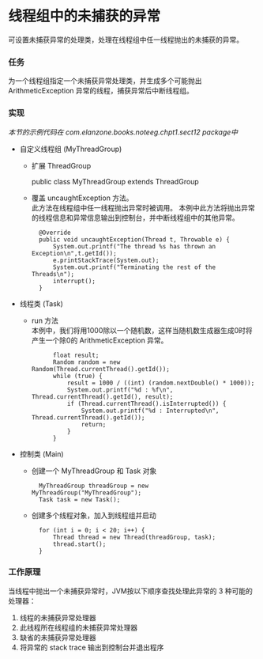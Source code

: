 线程组中的未捕获的异常
====

可设置未捕获异常的处理类，处理在线程组中任一线程抛出的未捕获的异常。


### 任务

为一个线程组指定一个未捕获异常处理类，并生成多个可能抛出 ArithmeticException 异常的线程，捕获异常后中断线程组。


### 实现

*本节的示例代码在 com.elanzone.books.noteeg.chpt1.sect12 package中*


* 自定义线程组 (MyThreadGroup)

    * 扩展 ThreadGroup

        public class MyThreadGroup extends ThreadGroup

    * 覆盖 uncaughtException 方法。
        <br/>
        此方法在线程组中任一线程抛出异常时被调用。
        本例中此方法将抛出异常的线程信息和异常信息输出到控制台，并中断线程组中的其他异常。

            @Override
            public void uncaughtException(Thread t, Throwable e) {
                System.out.printf("The thread %s has thrown an Exception\n",t.getId());
                e.printStackTrace(System.out);
                System.out.printf("Terminating the rest of the Threads\n");
                interrupt();
            }

* 线程类 (Task)

    * run 方法
        <br/>
        本例中，我们将用1000除以一个随机数，这样当随机数生成器生成0时将产生一个除0的 ArithmeticException 异常。

                float result;
                Random random = new Random(Thread.currentThread().getId());
                while (true) {
                    result = 1000 / ((int) (random.nextDouble() * 1000));
                    System.out.printf("%d : %f\n", Thread.currentThread().getId(), result);
                    if (Thread.currentThread().isInterrupted()) {
                        System.out.printf("%d : Interrupted\n", Thread.currentThread().getId());
                        return;
                    }
                }

* 控制类 (Main)

    * 创建一个 MyThreadGroup 和 Task 对象

            MyThreadGroup threadGroup = new MyThreadGroup("MyThreadGroup");
            Task task = new Task();

    * 创建多个线程对象，加入到线程组并启动

            for (int i = 0; i < 20; i++) {
                Thread thread = new Thread(threadGroup, task);
                thread.start();
            }



### 工作原理

当线程中抛出一个未捕获异常时，JVM按以下顺序查找处理此异常的 3 种可能的处理器：

1. 线程的未捕获异常处理器
2. 此线程所在线程组的未捕获异常处理器
3. 缺省的未捕获异常处理器
4. 将异常的 stack trace 输出到控制台并退出程序




